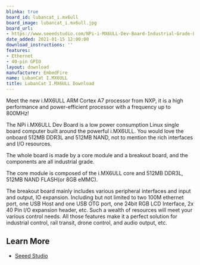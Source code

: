 ```yaml
---
blinka: true
board_id: lubancat_i.mx6ull
board_image: lubancat_i.mx6ull.jpg
board_url:
- https://www.seeedstudio.com/NPi-i-MX6ULL-Dev-Board-Industrial-Grade-Linux-SBC-NAND-Version-p-4220.html
date_added: 2021-01-15 12:00:00
download_instructions: ''
features:
- Ethernet
- 40-pin GPIO
layout: download
manufacturer: EmbedFire
name: LubanCat I.MX6ULL
title: LubanCat I.MX6ULL Download
---
```


Meet the new i.MX6ULL ARM Cortex A7 processor from NXP, it is a high performance and power-efficient processor with a frequency up to 800MHz!

The NPi i.MX6ULL Dev Board is a low power consumption Linux single board computer built around the powerful i.MX6ULL. You would love the onboard 512MB DDR3L and 512MB NAND, not to mention the rich interfaces and I/O resources.

The whole board is made by a core module and a breakout board, and the components are all industrial grade.

The core module is composed of the i.MX6ULL core and 512MB DDR3L, 512MB NAND FLASH(or 8GB eMMC).

The breakout board mainly includes various peripheral interfaces and input and output, IO expansion. Including but not limited to two 100M ethernet port, one USB Host and one USB OTG port, one 24bit RGB LCD Interface, 2x 40 Pin I/O expansion header, etc. Such a wealth of resources will meet your various control needs. All those features make it a perfect solution for industrial control, rail transit, drone control, and audio output, etc.

 ## Learn More
* [Seeed Studio](https://www.seeedstudio.com/NPi-i-MX6ULL-Dev-Board-Industrial-Grade-Linux-SBC-NAND-Version-p-4220.html)
